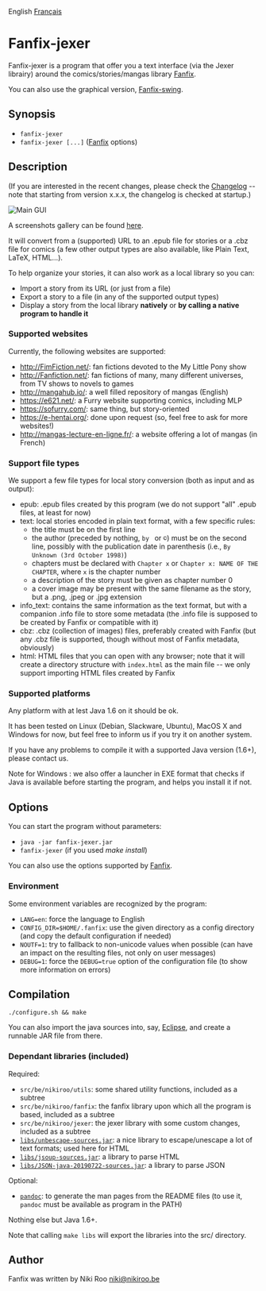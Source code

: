 English [Français](README-fr.md)

# Fanfix-jexer

Fanfix-jexer is a program that offer you a text interface (via the Jexer librairy) around the comics/stories/mangas library [Fanfix](https://github.com/nikiroo/fanfix).

You can also use the graphical version, [Fanfix-swing](https://github.com/nikiroo/fanfix-swing).

## Synopsis

- ```fanfix-jexer```
- ```fanfix-jexer [...]``` ([Fanfix](https://github.com/nikiroo/fanfix) options)

## Description

(If you are interested in the recent changes, please check the [Changelog](changelog.md) -- note that starting from version x.x.x, the changelog is checked at startup.)

![Main GUI](screenshots/fanfix-jexer.png?raw=true "Main window")

A screenshots gallery can be found [here](screenshots/README.md).

It will convert from a (supported) URL to an .epub file for stories or a .cbz file for comics (a few other output types are also available, like Plain Text, LaTeX, HTML...).

To help organize your stories, it can also work as a local library so you can:

- Import a story from its URL (or just from a file)
- Export a story to a file (in any of the supported output types)
- Display a story from the local library **natively** or **by calling a native program to handle it**

### Supported websites

Currently, the following websites are supported:

- http://FimFiction.net/: fan fictions devoted to the My Little Pony show
- http://Fanfiction.net/: fan fictions of many, many different universes, from TV shows to novels to games
- http://mangahub.io/: a well filled repository of mangas (English)
- https://e621.net/: a Furry website supporting comics, including MLP
- https://sofurry.com/: same thing, but story-oriented
- https://e-hentai.org/: done upon request (so, feel free to ask for more websites!)
- http://mangas-lecture-en-ligne.fr/: a website offering a lot of mangas (in French)

### Support file types

We support a few file types for local story conversion (both as input and as output):

- epub: .epub files created by this program (we do not support "all" .epub files, at least for now)
- text: local stories encoded in plain text format, with a few specific rules:
	- the title must be on the first line
	- the author (preceded by nothing, ```by ``` or ```©```) must be on the second line, possibly with the publication date in parenthesis (i.e., ```By Unknown (3rd October 1998)```)
	- chapters must be declared with ```Chapter x``` or ```Chapter x: NAME OF THE CHAPTER```, where ```x``` is the chapter number
	- a description of the story must be given as chapter number 0
	- a cover image may be present with the same filename as the story, but a .png, .jpeg or .jpg extension
- info_text: contains the same information as the text format, but with a companion .info file to store some metadata (the .info file is supposed to be created by Fanfix or compatible with it)
- cbz: .cbz (collection of images) files, preferably created with Fanfix (but any .cbz file is supported, though without most of Fanfix metadata, obviously)
- html: HTML files that you can open with any browser; note that it will create a directory structure with ```index.html``` as the main file -- we only support importing HTML files created by Fanfix

### Supported platforms

Any platform with at lest Java 1.6 on it should be ok.

It has been tested on Linux (Debian, Slackware, Ubuntu), MacOS X and Windows for now, but feel free to inform us if you try it on another system.

If you have any problems to compile it with a supported Java version (1.6+), please contact us.

Note for Windows : we also offer a launcher in EXE format that checks if Java is available before starting the program, and helps you install it if not.

## Options

You can start the program without parameters:

- ```java -jar fanfix-jexer.jar```
- ```fanfix-jexer``` (if you used *make install*)

You can also use the options supported by [Fanfix](https://github.com/nikiroo/fanfix).

### Environment

Some environment variables are recognized by the program:

- ```LANG=en```: force the language to English
- ```CONFIG_DIR=$HOME/.fanfix```: use the given directory as a config directory (and copy the default configuration if needed)
- ```NOUTF=1```: try to fallback to non-unicode values when possible (can have an impact on the resulting files, not only on user messages)
- ```DEBUG=1```: force the ```DEBUG=true``` option of the configuration file (to show more information on errors)

## Compilation

```./configure.sh && make```

You can also import the java sources into, say, [Eclipse](https://eclipse.org/), and create a runnable JAR file from there.

### Dependant libraries (included)

Required:

- ```src/be/nikiroo/utils```: some shared utility functions, included as a subtree
- ```src/be/nikiroo/fanfix```: the fanfix library upon which all the program is based, included as a subtree
- ```src/be/nikiroo/jexer```: the jexer library with some custom changes, included as a subtree
- [```libs/unbescape-sources.jar```](https://github.com/unbescape/unbescape): a nice library to escape/unescape a lot of text formats; used here for HTML
- [```libs/jsoup-sources.jar```](https://jsoup.org/): a library to parse HTML
- [```libs/JSON-java-20190722-sources.jar```](https://github.com/stleary/JSON-java): a library to parse JSON

Optional:

- [```pandoc```](http://pandoc.org/): to generate the man pages from the README files (to use it, ```pandoc``` must be available as program in the PATH)

Nothing else but Java 1.6+.

Note that calling ```make libs``` will export the libraries into the src/ directory.

## Author

Fanfix was written by Niki Roo <niki@nikiroo.be>

